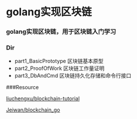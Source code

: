 # golang实现区块链

### golang实现区块链，用于区块链入门学习

### Dir

+ part1_BasicPrototype 区块链基本原型
+ part2_ProofOfWork 区块链工作量证明
+ part3_DbAndCmd 区块链持久化存储和命令行接口



###Resource

[liuchengxu/blockchain-tutorial](https://github.com/liuchengxu/blockchain-tutorial)

[Jeiwan/blockchain_go](https://github.com/Jeiwan/blockchain_go)